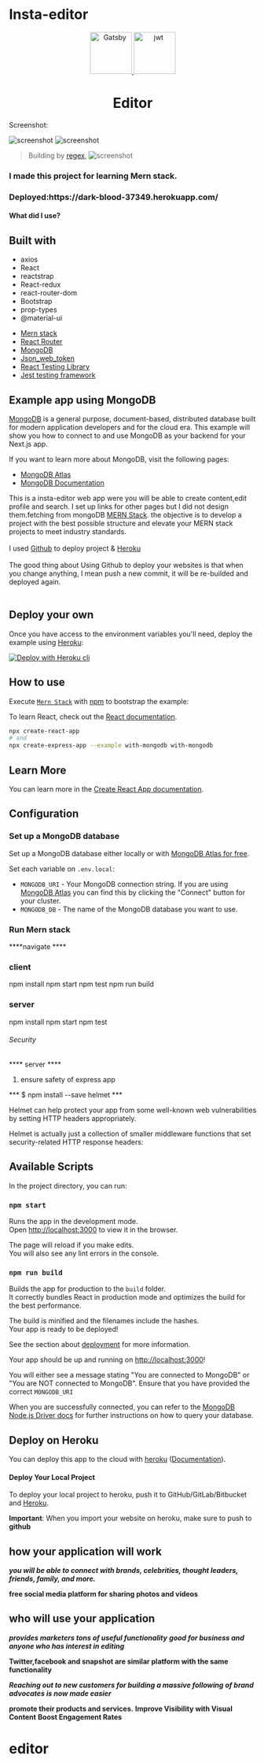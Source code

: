# Insta-editor

<p align="center">
  <a href="https://www.mongodb.com/mern-stack">
    <img alt="Gatsby" src="https://upload.wikimedia.org/wikipedia/commons/thumb/9/94/MERN-logo.png/800px-MERN-logo.png" width="85" />
  </a>
  <a href="https://jwt.io/">
    <img alt="jwt" src="https://www.google.com/search?q=jwt+logo&sxsrf=AOaemvKt6VtnY_3JLWR-HEsUC1RJ_jCvVA:1635674531082&tbm=isch&source=iu&ictx=1&fir=gYJwlRewMKTXAM%252C_x67Q6QQDh7vUM%252C_%253BvR64Buht6V4FKM%252CCCEdWx9p6fLi4M%252C_%253B77UKjvy1Jh0-kM%252CSmKdAZkBq_LkkM%252C_%253BrFSsoZ9YE2WNyM%252C-Y73NtpL4w02_M%252C_%253BnpJNdfCoK8YJiM%252C-00tGZnxibfHEM%252C_%253Bc_ToqTWtGo-1fM%252CkJ1-BqQFPLR3KM%252C_&vet=1&usg=AI4_-kQZkfBShYoWlmolz8qSYt78gtGegA&sa=X&ved=2ahUKEwifhZK7svTzAhXPesAKHb3mBXwQ9QF6BAgIEAE#imgrc=vR64Buht6V4FKM" width="85" />
  </a>
</p>
<h1 align="center">
  Editor
</h1>

<p>Screenshot:</p>

![screenshot](client/screenshot/Screenshot.png)
![screenshot](client/screenshot/Screenshot02.png)

> Building by [regex](https://emailregex.com/), 
![screenshot](client/screenshot/Screenshot03.png)

<h3>I made this project for learning Mern stack.</h3>
<h3>Deployed:https://dark-blood-37349.herokuapp.com/</h3>

<h4>What did I use?</h5>

## Built with
* axios <br/>
* React <br />
* reactstrap <br/>
* React-redux <br/>
* react-router-dom<br />
* Bootstrap <br />
* prop-types  <br/>
* @material-ui <br/>
<ul>
  <li> <a href="https://www.mongodb.com/mern-stack">Mern stack</a> </li>
  <li> <a href="https://reactrouter.com/web/guides/quick-start">React Router</a> </li>
  <li> <a href="https://www.mongodb.com/">MongoDB </a> </li>
  <li> <a href="https://auth0.com/docs/security/tokens/json-web-tokens">Json_web_token</a> </li>
  <li> <a href="https://testing-library.com/docs/react-testing-library/intro/">React Testing Library</a> </li>
  <li> <a href="https://jestjs.io/docs/tutorial-react">Jest testing framework</a> </li>
</ul>

## Example app using MongoDB

[MongoDB](https://www.mongodb.com/) is a general purpose, document-based, distributed database built for modern application developers and for the cloud era. This example will show you how to connect to and use MongoDB as your backend for your Next.js app.

If you want to learn more about MongoDB, visit the following pages:

- [MongoDB Atlas](https://mongodb.com/atlas)
- [MongoDB Documentation](https://docs.mongodb.com/)


<p>
  This is a insta-editor web app were you will be able to create content,edit profile and search. I set up links for other pages but I did not design them.fetching from mongoDB <a href="https://blog.logrocket.com/mern-stack-tutorial/">MERN Stack</a>. the objective is to develop a project with the best possible structure and elevate your MERN stack projects to meet industry standards.
  <br><br>
  I used <a href="https://github.com/">Github</a> to deploy project & <a href="https://dark-blood-37349.herokuapp.com/">Heroku<a/>
  <br><br>
  The good thing about Using Github to deploy your websites is that when you change anything, I mean push a new commit, it will be re-builded and deployed again. 
  <br><br>
</p>

## Deploy your own

Once you have access to the environment variables you'll need, deploy the example using [Heroku](https://www.heroku.com/home):

[![Deploy with Heroku cli](https://devcenter.heroku.com/articles/heroku-cli)](https://devcenter.heroku.com/articles/heroku-cli#download-and-install)

## How to use

Execute [`Mern Stack`](https://blog.logrocket.com/mern-stack-tutorial/) with [npm](https://docs.npmjs.com/cli/init) to bootstrap the example:

To learn React, check out the [React documentation](https://reactjs.org/).


```bash
npx create-react-app 
# and
npx create-express-app --example with-mongodb with-mongodb
```
## Learn More

You can learn more in the [Create React App documentation](https://facebook.github.io/create-react-app/docs/getting-started).

## Configuration

### Set up a MongoDB database

Set up a MongoDB database either locally or with [MongoDB Atlas for free](https://mongodb.com/atlas).


Set each variable on `.env.local`:

- `MONGODB_URI` - Your MongoDB connection string. If you are using [MongoDB Atlas](https://mongodb.com/atlas) you can find this by clicking the "Connect" button for your cluster.
- `MONGODB_DB` - The name of the MongoDB database you want to use.

### Run Mern stack 

****navigate ****

### client
npm install
npm start
npm test
npm run build

### server
npm install
npm start
npm test

###### Security ######

**** server ****
1. ensure safety of express app

*** $ npm install --save helmet ***

Helmet can help protect your app from some well-known web vulnerabilities by setting HTTP headers appropriately.

Helmet is actually just a collection of smaller middleware functions that set security-related HTTP response headers:

## Available Scripts

In the project directory, you can run:

### `npm start`

Runs the app in the development mode.<br />
Open [http://localhost:3000](http://localhost:3000) to view it in the browser.

The page will reload if you make edits.<br />
You will also see any lint errors in the console.

### `npm run build`

Builds the app for production to the `build` folder.<br />
It correctly bundles React in production mode and optimizes the build for the best performance.

The build is minified and the filenames include the hashes.<br />
Your app is ready to be deployed!

See the section about [deployment](https://facebook.github.io/create-react-app/docs/deployment) for more information.

Your app should be up and running on [http://localhost:3000](http://localhost:3000)!

You will either see a message stating "You are connected to MongoDB" or "You are NOT connected to MongoDB". Ensure that you have provided the correct `MONGODB_URI` 

When you are successfully connected, you can refer to the [MongoDB Node.js Driver docs](https://mongodb.github.io/node-mongodb-native/3.4/tutorials/collections/) for further instructions on how to query your database.

## Deploy on Heroku

You can deploy this app to the cloud with [heroku](https://www.heroku.com/) ([Documentation](https://devcenter.heroku.com/)).

#### Deploy Your Local Project

To deploy your local project to heroku, push it to GitHub/GitLab/Bitbucket and [Heroku](https://id.heroku.com/login).

**Important**: When you import your website on heroku, make sure to push to **github** 

## how your application will work

***you will be able to connect with brands, celebrities, thought leaders, friends, family, and more.***

 ****free social media platform for sharing photos and videos****
## who will use your application

***provides marketers tons of useful functionality***
***good for business and anyone who has interest in editing***

**Twitter,facebook and snapshot are similar platform with the same functionality**

***Reaching out to new customers for building a massive following of brand advocates is now made easier***

**promote their products and services.**
**Improve Visibility with Visual Content**
**Boost Engagement Rates**

# editor
